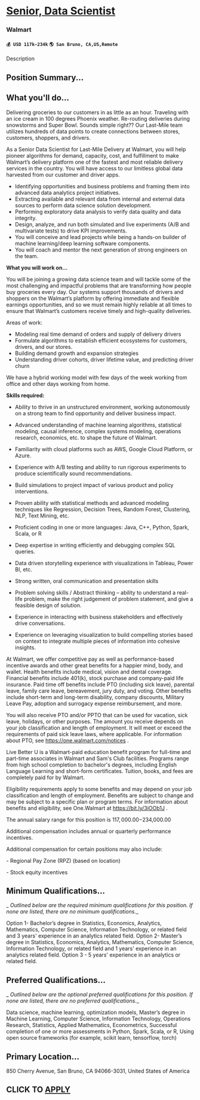 # [Senior, Data Scientist](https://www.remotewlb.com/apply/senior-data-scientist-90251)  
### Walmart  
#### `💰 USD 117k~234k` `🌎 San Bruno, CA,US,Remote`  

Description

## Position Summary...

## What you'll do...

Delivering groceries to our customers in as little as an hour. Traveling with an ice cream in 100 degrees Phoenix weather. Re-routing deliveries during snowstorms and Super Bowl. Sounds simple right?? Our Last-Mile team utilizes hundreds of data points to create connections between stores, customers, shoppers, and drivers.

As a Senior Data Scientist for Last-Mile Delivery at Walmart, you will help pioneer algorithms for demand, capacity, cost, and fulfillment to make Walmart’s delivery platform one of the fastest and most reliable delivery services in the country. You will have access to our limitless global data harvested from our customer and driver apps.

  * Identifying opportunities and business problems and framing them into advanced data analytics project initiatives.
  * Extracting available and relevant data from internal and external data sources to perform data science solution development.
  * Performing exploratory data analysis to verify data quality and data integrity.
  * Design, analyze, and run both simulated and live experiments (A/B and multivariate tests) to drive KPI improvements.
  * You will conceive and lead projects while being a hands-on builder of machine learning/deep learning software components. 
  * You will coach and mentor the next generation of strong engineers on the team.

 **What you will work on…**

You will be joining a growing data science team and will tackle some of the most challenging and impactful problems that are transforming how people buy groceries every day. Our systems support thousands of drivers and shoppers on the Walmart’s platform by offering immediate and flexible earnings opportunities, and so we must remain highly reliable at all times to ensure that Walmart’s customers receive timely and high-quality deliveries.

Areas of work:

  * Modeling real time demand of orders and supply of delivery drivers
  * Formulate algorithms to establish efficient ecosystems for customers, drivers, and our stores.
  * Building demand growth and expansion strategies
  * Understanding driver cohorts, driver lifetime value, and predicting driver churn

We have a hybrid working model with few days of the week working from office and other days working from home.

 **Skills required:**

  * Ability to thrive in an unstructured environment, working autonomously on a strong team to find opportunity and deliver business impact­­.
  * Advanced understanding of machine learning algorithms, statistical modeling, causal inference, complex systems modeling, operations research, economics, etc. to shape the future of Walmart.
  * Familiarity with cloud platforms such as AWS, Google Cloud Platform, or Azure.
  * Experience with A/B testing and ability to run rigorous experiments to produce scientifically sound recommendations.
  * Build simulations to project impact of various product and policy interventions.
  * Proven ability with statistical methods and advanced modeling techniques like Regression, Decision Trees, Random Forest, Clustering, NLP, Text Mining, etc.
  * Proficient coding in one or more languages: Java, C++, Python, Spark, Scala, or R
  * Deep expertise in writing efficiently and debugging complex SQL queries.
  * Data driven storytelling experience with visualizations in Tableau, Power BI, etc.

  * Strong written, oral communication and presentation skills
  * Problem solving skills / Abstract thinking – ability to understand a real-life problem, make the right judgement of problem statement, and give a feasible design of solution.
  * Experience in interacting with business stakeholders and effectively drive conversations.
  * Experience on leveraging visualization to build compelling stories based on context to integrate multiple pieces of information into cohesive insights.

At Walmart, we offer competitive pay as well as performance-based incentive awards and other great benefits for a happier mind, body, and wallet. Health benefits include medical, vision and dental coverage. Financial benefits include 401(k), stock purchase and company-paid life insurance. Paid time off benefits include PTO (including sick leave), parental leave, family care leave, bereavement, jury duty, and voting. Other benefits include short-term and long-term disability, company discounts, Military Leave Pay, adoption and surrogacy expense reimbursement, and more.

You will also receive PTO and/or PPTO that can be used for vacation, sick leave, holidays, or other purposes. The amount you receive depends on your job classification and length of employment. It will meet or exceed the requirements of paid sick leave laws, where applicable. For information about PTO, see https://one.walmart.com/notices .

Live Better U is a Walmart-paid education benefit program for full-time and part-time associates in Walmart and Sam's Club facilities. Programs range from high school completion to bachelor's degrees, including English Language Learning and short-form certificates. Tuition, books, and fees are completely paid for by Walmart.

Eligibility requirements apply to some benefits and may depend on your job classification and length of employment. Benefits are subject to change and may be subject to a specific plan or program terms. For information about benefits and eligibility, see One.Walmart at https://bit.ly/3iOOb1J .

The annual salary range for this position is $117,000.00-$234,000.00

Additional compensation includes annual or quarterly performance incentives.

Additional compensation for certain positions may also include:

\- Regional Pay Zone (RPZ) (based on location)

\- Stock equity incentives

##

##  **Minimum Qualifications...**

 _ _Outlined below are the required minimum qualifications for this position. If none are listed, there are no minimum qualifications.__

Option 1- Bachelor’s degree in Statistics, Economics, Analytics, Mathematics, Computer Science, Information Technology, or related field and 3 years' experience in an analytics related field. Option 2- Master’s degree in Statistics, Economics, Analytics, Mathematics, Computer Science, Information Technology, or related field and 1 years' experience in an analytics related field. Option 3 - 5 years' experience in an analytics or related field.

##

##  **Preferred Qualifications...**

 _ _Outlined below are the optional preferred qualifications for this position. If none are listed, there are no preferred qualifications.__

Data science, machine learning, optimization models, Master’s degree in Machine Learning, Computer Science, Information Technology, Operations Research, Statistics, Applied Mathematics, Econometrics, Successful completion of one or more assessments in Python, Spark, Scala, or R, Using open source frameworks (for example, scikit learn, tensorflow, torch)

##

##  **Primary Location...**

850 Cherry Avenue, San Bruno, CA 94066-3031, United States of America

  
## CLICK TO [APPLY](https://www.remotewlb.com/apply/senior-data-scientist-90251)

